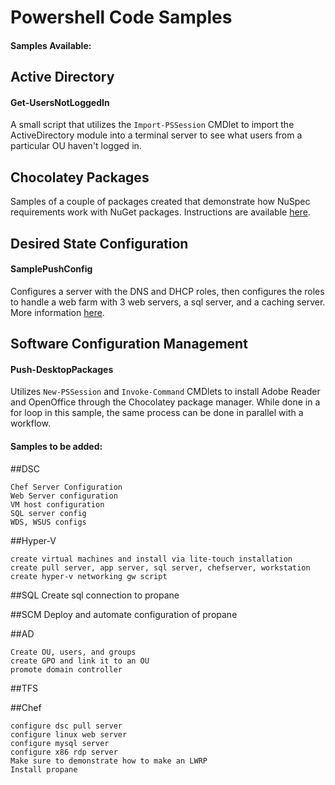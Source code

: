# Powershell Code Samples

#### Samples Available:

## Active Directory

#### Get-UsersNotLoggedIn

A small script that utilizes the `Import-PSSession` CMDlet to import the ActiveDirectory module into a terminal server
to see what users from a particular OU haven't logged in.

## Chocolatey Packages

Samples of a couple of packages created that demonstrate how NuSpec requirements work with NuGet packages.  Instructions
are available [here](https://github.com/jebaile7964/PowerShell-Code-Samples/tree/master/Chocolatey%20Packages).

## Desired State Configuration

#### SamplePushConfig

Configures a server with the DNS and DHCP roles, then configures the roles to handle a web farm with 3 web servers, a sql
server, and a caching server.  More information [here](https://github.com/jebaile7964/PowerShell-Code-Samples/tree/master/DSC).

## Software Configuration Management

#### Push-DesktopPackages

Utilizes `New-PSSession` and `Invoke-Command` CMDlets to install Adobe Reader and OpenOffice through the Chocolatey package
manager.  While done in a for loop in this sample, the same process can be done in parallel with a workflow.

#### Samples to be added:

##DSC
```
Chef Server Configuration
Web Server configuration
VM host configuration
SQL server config
WDS, WSUS configs
```

##Hyper-V
```
create virtual machines and install via lite-touch installation
create pull server, app server, sql server, chefserver, workstation
create hyper-v networking gw script
```
##SQL
Create sql connection to propane

##SCM
Deploy and automate configuration of propane

##AD
```
Create OU, users, and groups
create GPO and link it to an OU
promote domain controller
```

##TFS

##Chef
```
configure dsc pull server
configure linux web server
configure mysql server
configure x86 rdp server
Make sure to demonstrate how to make an LWRP
Install propane
```
